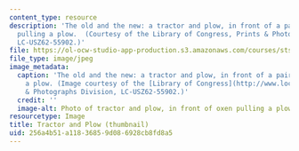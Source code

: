 ```yaml
---
content_type: resource
description: 'The old and the new: a tractor and plow, in front of a pair of oxen
  pulling a plow.  (Courtesy of the Library of Congress, Prints & Photographs Division,
  LC-USZ62-55902.)'
file: https://ol-ocw-studio-app-production.s3.amazonaws.com/courses/sts-428-technology-and-change-in-rural-america-fall-2004/256a4b51a11836859d086928cb8fd8a5_sts-428f04-th.jpg
file_type: image/jpeg
image_metadata:
  caption: 'The old and the new: a tractor and plow, in front of a pair of oxen pulling
    a plow. (Image courtesy of the [Library of Congress](http://www.loc.gov/), Prints
    & Photographs Division, LC-USZ62-55902.)'
  credit: ''
  image-alt: Photo of tractor and plow, in front of oxen pulling a plow.
resourcetype: Image
title: Tractor and Plow (thumbnail)
uid: 256a4b51-a118-3685-9d08-6928cb8fd8a5
---
```

